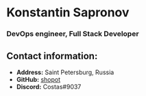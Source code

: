 # Konstantin Sapronov

### DevOps engineer, Full Stack Developer

## Contact information:

* **Address:** Saint Petersburg, Russia
* **GitHub:** [shopot](https://github.com/shopot)
* **Discord:** Costas#9037
